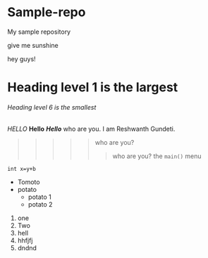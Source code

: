 # Sample-repo
My sample repository

give me sunshine

hey guys!
# Heading level 1 is the largest
###### Heading level 6 is the smallest
*HELLO*
**Hello**
***Hello***
who are you. I am Reshwanth Gundeti.
>>>>> who are you?
>>>>>> who are you?
the ``main()`` menu
```
int x=y+b

```
* Tomoto
* potato  
  * potato 1
  * potato 2

1. one
2. Two
3. hell
4. hhfjfj
5. dndnd

  
